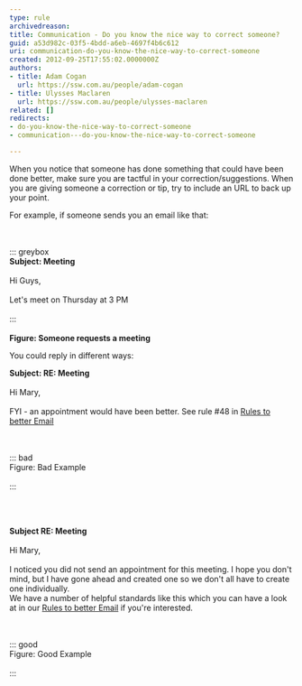 ```yaml
---
type: rule
archivedreason: 
title: Communication - Do you know the nice way to correct someone?
guid: a53d982c-03f5-4bdd-a6eb-4697f4b6c612
uri: communication-do-you-know-the-nice-way-to-correct-someone
created: 2012-09-25T17:55:02.0000000Z
authors:
- title: Adam Cogan
  url: https://ssw.com.au/people/adam-cogan
- title: Ulysses Maclaren
  url: https://ssw.com.au/people/ulysses-maclaren
related: []
redirects:
- do-you-know-the-nice-way-to-correct-someone
- communication---do-you-know-the-nice-way-to-correct-someone

---
```


When you notice that someone has done something that could have been done better, make sure you are tactful in your correction/suggestions. When you are giving someone a correction or tip, try to include an URL to back up your point.

For example, if someone sends you an email like that:

<!--endintro-->
<dl><dt><br><br>::: greybox<br> <b>Subject&#58;&#160;Meeting</b> <br><br>Hi Guys,<br> <br>Let's meet on Thursday at 3 PM<br><br>:::<br><br></dt> <strong>Figure&#58; Someone requests a meeting<br></strong> <p class="ssw15-rteElement-P"></p><p class="ssw15-rteElement-P">You could reply in different ways&#58;<br></p></dl><dl class="bad"><p class="ssw15-rteElement-GreyBox"> <b>Subject&#58; RE&#58; Meeting</b> <br> 
      <br>Hi Mary,<br> <br>FYI - an appointment would have been better. See rule #48 in <a href="/appointments-do-you-send-outlook-calendar-appointments-when-appropriate"> Rules to better Email</a><br></p><br><br>::: bad<br>Figure&#58; Bad Example<br><br>:::<br><br><p class="ssw15-rteElement-P"><br></p></dl><dl class="good"><p class="ssw15-rteElement-GreyBox"> <b>Subject RE&#58; Meeting</b> <br> 
      <br>Hi Mary,<br> 
      <br>I noticed you did not send an appointment for this meeting. I hope you don't mind, but I have gone ahead and created one so we don't all have to create one individually. <br>We have a number of helpful standards like this which you can have a look at in our <a href="/appointments-do-you-send-outlook-calendar-appointments-when-appropriate">Rules to better Email</a> if you're interested.</p><br><br>::: good<br>Figure&#58; Good Example <br><br>:::<br><br></dl>
